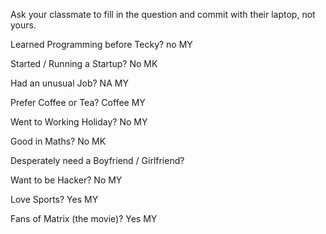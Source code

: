 Ask your classmate to fill in the question and commit with their laptop, not yours.

Learned Programming before Tecky? no MY 

Started / Running a Startup? No MK

Had an unusual Job? NA MY

Prefer Coffee or Tea? Coffee MY

Went to Working Holiday? No MY

Good in Maths? No MK

Desperately need a Boyfriend / Girlfriend? 

Want to be Hacker? No MY

Love Sports? Yes MY

Fans of Matrix (the movie)? Yes MY
